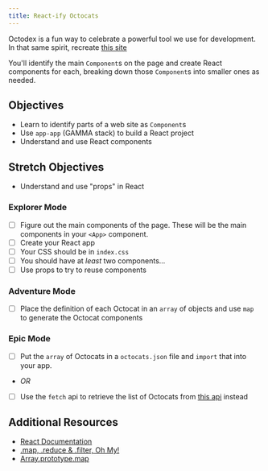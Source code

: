 ```yaml
---
title: React-ify Octocats
---
```


Octodex is a fun way to celebrate a powerful tool we use for development. In that same spirit, recreate [this site](https://octodex.github.com/)

You'll identify the main `Component`s on the page and create React components for each, breaking down those `Component`s into smaller ones as needed.

## Objectives

- Learn to identify parts of a web site as `Component`s
- Use `app-app` (GAMMA stack) to build a React project
- Understand and use React components

## Stretch Objectives

- Understand and use "props" in React

### Explorer Mode

- [ ] Figure out the main components of the page. These will be the main components in your `<App>` component.
- [ ] Create your React app
- [ ] Your CSS should be in `index.css`
- [ ] You should have at _least_ two components...
- [ ] Use props to try to reuse components

### Adventure Mode

- [ ] Place the definition of each Octocat in an `array` of objects and use `map` to generate the Octocat components

### Epic Mode

- [ ] Put the `array` of Octocats in a `octocats.json` file and `import` that into your app.
- _OR_
- [ ] Use the `fetch` api to retrieve the list of Octocats from [this api](https://sdg-octodex.herokuapp.com/) instead

## Additional Resources

- [React Documentation](https://reactjs.org/docs/getting-started.html)
- [.map, .reduce & .filter, Oh My!](https://www.datchley.name/working-with-collections/)
- [Array.prototype.map](https://developer.mozilla.org/en-US/docs/Web/JavaScript/Reference/Global_Objects/Array/map)
